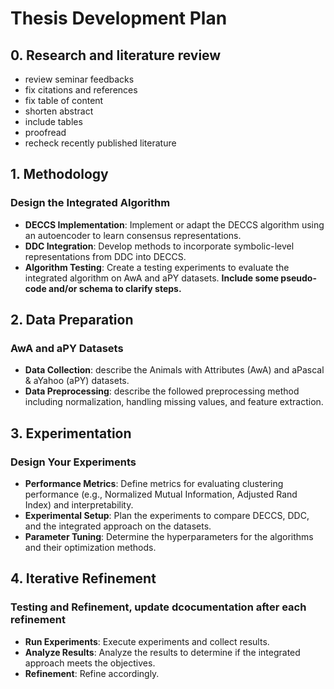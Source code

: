 # Thesis Development Plan

## 0. Research and literature review

- review seminar feedbacks
- fix citations and references
- fix table of content
- shorten abstract
- include tables
- proofread
- recheck recently published literature 

## 1. Methodology

### Design the Integrated Algorithm
- **DECCS Implementation**: Implement or adapt the DECCS algorithm using an autoencoder to learn consensus representations.
- **DDC Integration**: Develop methods to incorporate symbolic-level representations from DDC into DECCS.
- **Algorithm Testing**: Create a testing experiments to evaluate the integrated algorithm on AwA and aPY datasets.
**Include some pseudo-code and/or schema to clarify steps.**

## 2. Data Preparation

### AwA and aPY Datasets
- **Data Collection**: describe the Animals with Attributes (AwA) and aPascal & aYahoo (aPY) datasets.
- **Data Preprocessing**: describe the followed preprocessing method including normalization, handling missing values, and feature extraction.

## 3. Experimentation 

### Design Your Experiments
- **Performance Metrics**: Define metrics for evaluating clustering performance (e.g., Normalized Mutual Information, Adjusted Rand Index) and interpretability.
- **Experimental Setup**: Plan the experiments to compare DECCS, DDC, and the integrated approach on the datasets.
- **Parameter Tuning**: Determine the hyperparameters for the algorithms and their optimization methods.


## 4. Iterative Refinement

### Testing and Refinement, update dcocumentation after each refinement
- **Run Experiments**: Execute experiments and collect results.
- **Analyze Results**: Analyze the results to determine if the integrated approach meets the objectives.
- **Refinement**: Refine accordingly.

